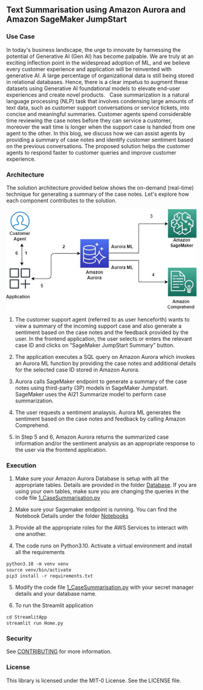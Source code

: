 ## Text Summarisation using Amazon Aurora and Amazon SageMaker JumpStart

### Use Case

In today's business landscape, the urge to innovate by harnessing the potential of Generative AI (Gen AI) has become palpable. We are truly at an exciting inflection point in the widespread adoption of ML, and we believe every customer experience and application will be reinvented with generative AI. A large percentage of organizational data is still being stored in relational databases. Hence, there is a clear impetus to augment these datasets using Generative AI foundational models to elevate end-user experiences and create novel products.
 
Case summarization is a natural language processing (NLP) task that involves condensing large amounts of text data, such as customer support conversations or service tickets, into concise and meaningful summaries. Customer agents spend considerable time reviewing the case notes before they can service a customer, moreover the wait time is longer when the support case is handed from one agent to the other. In this blog, we discuss how we can assist agents by providing a summary of case notes and identify customer sentiment based on the previous conversations. The proposed solution helps the customer agents to respond faster to customer queries and improve customer experience.

### Architecture

The solution architecture provided below shows the on-demand (real-time) technique for generating a summary of the case notes. Let's explore how each component contributes to the solution.

![Architecture Diagram](Architecture.jpg)

1. The customer support agent (referred to as user henceforth) wants to view a summary of the incoming support case and also generate a sentiment based on the case notes and the feedback provided by the user. In the frontend application, the user selects or enters the relevant case ID and clicks on “SageMaker JumpStart Summary” button. 

2. The application executes a SQL query on Amazon Aurora which invokes an Aurora ML function by providing the case notes and additional details for the selected case ID stored in Amazon Aurora. 

3. Aurora calls SageMaker endpoint to generate a summary of the case notes using third-party (3P) models in SageMaker Jumpstart. SageMaker uses the AI21 Summarize model to perform case summarization.

4. The user requests a sentiment analaysis. Aurora ML generates the sentiment based on the case notes and feedback by calling Amazon Comprehend. 

5. In Step 5 and 6, Amazon Aurora returns the summarized case information and/or the sentiment analysis as an appropriate response to the user via the frontend application.

### Execution

1. Make sure your Amazon Aurora Database is setup with all the appropriate tables. Details are provided in the folder [Database](Database). If you are using your own tables, make sure you are changing the queries in the code file [1_CaseSummarisation.py](StreamlitApp/pages/1_CaseSummarisation.py)

2. Make sure your Sagemaker endpoint is running. You can find the Notebook Details under the folder [Notebooks](Notebooks)

3. Provide all the appropriate roles for the AWS Services to interact with one another.

4. The code runs on Python3.10. Activate a virtual environment and install all the requirements
```
python3.10 -m venv venv
source venv/bin/activate
pip3 install -r requirements.txt
```

5. Modify the code file [1_CaseSummarisation.py](StreamlitApp/pages/1_CaseSummarisation.py) with your secret manager details and your database name.

6. To run the Streamlit application
```
cd StreamlitApp
streamlit run Home.py
```

### Security

See [CONTRIBUTING](CONTRIBUTING.md#security-issue-notifications) for more information.

### License

This library is licensed under the MIT-0 License. See the LICENSE file.